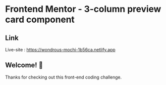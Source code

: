 # Frontend Mentor - 3-column preview card component

## Link

Live-site : https://wondrous-mochi-1b56ca.netlify.app

## Welcome! 👋

Thanks for checking out this front-end coding challenge.
